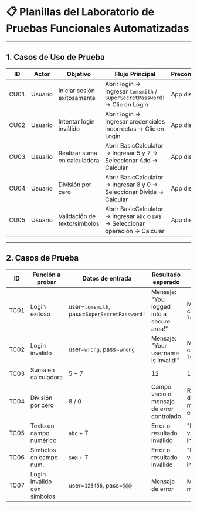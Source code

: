 # 📋 Planillas del Laboratorio de Pruebas Funcionales Automatizadas

---

## 1. Casos de Uso de Prueba

| ID   | Actor   | Objetivo                     | Flujo Principal                                                                 | Precondiciones                  | Postcondiciones                  |
|------|---------|------------------------------|---------------------------------------------------------------------------------|---------------------------------|----------------------------------|
| CU01 | Usuario | Iniciar sesión exitosamente | Abrir login → Ingresar `tomsmith` / `SuperSecretPassword!` → Clic en Login       | App disponible                  | Usuario autenticado, mensaje OK   |
| CU02 | Usuario | Intentar login inválido     | Abrir login → Ingresar credenciales incorrectas → Clic en Login                  | App disponible                  | Mensaje de error mostrado         |
| CU03 | Usuario | Realizar suma en calculadora | Abrir BasicCalculator → Ingresar 5 y 7 → Seleccionar Add → Calcular              | App disponible                  | Resultado correcto = 12           |
| CU04 | Usuario | División por cero            | Abrir BasicCalculator → Ingresar 8 y 0 → Seleccionar Divide → Calcular           | App disponible                  | Resultado vacío o mensaje de error|
| CU05 | Usuario | Validación de texto/símbolos | Abrir BasicCalculator → Ingresar `abc` o `@#$` → Seleccionar operación → Calcular| App disponible                  | Resultado inválido controlado     |

---

## 2. Casos de Prueba

| ID   | Función a probar       | Datos de entrada                        | Resultado esperado                              | Resultado obtenido                               | Estado |
|------|------------------------|-----------------------------------------|------------------------------------------------|-------------------------------------------------|--------|
| TC01 | Login exitoso          | user=`tomsmith`, pass=`SuperSecretPassword!` | Mensaje: "You logged into a secure area!"       | Mensaje correcto, captura `login_exitoso.png`   | OK     |
| TC02 | Login inválido         | user=`wrong`, pass=`wrong`              | Mensaje: "Your username is invalid!"            | Mensaje correcto, captura `login_invalido.png`  | OK     |
| TC03 | Suma en calculadora    | 5 + 7                                   | 12                                             | 12                                              | OK     |
| TC04 | División por cero      | 8 / 0                                   | Campo vacío o mensaje de error controlado       | Resultado vacío detectado, marcado como error   | OK     |
| TC05 | Texto en campo numérico| `abc` + 7                               | Error o resultado inválido                      | "Error: resultado vacío o entrada inválida"     | OK     |
| TC06 | Símbolos en campo num. | `$#@` + 7                               | Error o resultado inválido                      | "Error: resultado vacío o entrada inválida"     | OK     |
| TC07 | Login inválido con símbolos | user=`123456`, pass=`@@@`           | Mensaje de error                                | Mensaje correcto mostrado en UI                 | OK     |

---
